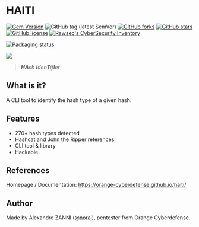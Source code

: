 # HAITI

[![Gem Version](https://badge.fury.io/rb/haiti.svg)](https://badge.fury.io/rb/haiti-hash)
![GitHub tag (latest SemVer)](https://img.shields.io/github/tag/Orange-Cyberdefense/haiti)
[![GitHub forks](https://img.shields.io/github/forks/Orange-Cyberdefense/haiti)](https://github.com/Orange-Cyberdefense/haiti/network)
[![GitHub stars](https://img.shields.io/github/stars/Orange-Cyberdefense/haiti)](https://github.com/Orange-Cyberdefense/haiti/stargazers)
[![GitHub license](https://img.shields.io/github/license/Orange-Cyberdefense/haiti)](https://github.com/Orange-Cyberdefense/haiti/blob/master/LICENSE.txt)
[![Rawsec's CyberSecurity Inventory](https://inventory.rawsec.ml/img/badges/Rawsec-inventoried-FF5050_flat.svg)](https://inventory.rawsec.ml/tools.html#Haiti)

[![Packaging status](https://repology.org/badge/vertical-allrepos/haiti.svg)](https://repology.org/project/haiti/versions)

![](https://orange-cyberdefense.github.io/haiti/_media/logo.png)

> _**HA**sh **I**den**T**if**I**er_

## What is it?

A CLI tool to identify the hash type of a given hash.

## Features

- 270+ hash types detected
- Hashcat and John the Ripper references
- CLI tool & library
- Hackable

## References

Homepage / Documentation: https://orange-cyberdefense.github.io/haiti/

## Author

Made by Alexandre ZANNI ([@noraj](https://github.com/noraj)), pentester from Orange Cyberdefense.
